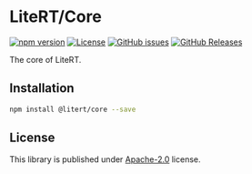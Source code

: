 # LiteRT/Core

[![npm version](https://img.shields.io/npm/v/@litert/core.svg?colorB=brightgreen)](https://www.npmjs.com/package/@litert/core "Stable Version")
[![License](https://img.shields.io/npm/l/@litert/core.svg?maxAge=2592000?style=plastic)](https://github.com/litert/core/blob/master/LICENSE)
[![GitHub issues](https://img.shields.io/github/issues/litert/core.js.svg)](https://github.com/litert/core.js/issues)
[![GitHub Releases](https://img.shields.io/github/release/litert/core.js.svg)](https://github.com/litert/core.js/releases "Stable Release")

The core of LiteRT.

## Installation

```sh
npm install @litert/core --save
```

## License

This library is published under [Apache-2.0](./LICENSE) license.
